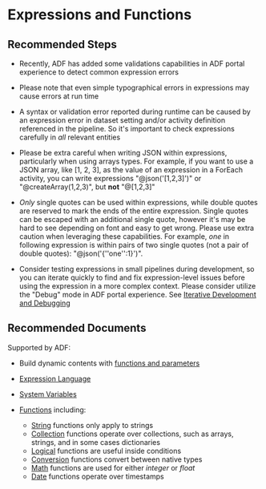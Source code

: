 <properties
	pageTitle="Use Expression and Functions to Build Dynamic Contents"
	description="Expressions and functions in Azure Data Factory"
	infoBubbleText=""
	authors="chez-charlie"
	ms.author="chez"
	articleId="283d9e5d-d00f-47df-8c3d-0db4deda2903"
	diagnosticScenario=""
	selfHelpType="generic"
	supportTopicIds="32629484"
	resourceTags=""
	productPesIds="15613"
	cloudEnvironments="public"
/>

# Expressions and Functions

## **Recommended Steps**

* Recently, ADF has added some validations capabilities in ADF portal experience to detect common expression errors <br>
* Please note that even simple typographical errors in expressions may cause errors at run time <br>
* A syntax or validation error reported during runtime can be caused by an expression error in dataset setting and/or activity definition referenced in the pipeline. So it's important to check expressions carefully in _all_ relevant entities <br>

* Please be extra careful when writing JSON within expressions, particularly when using arrays types. For example, if you want to use a JSON array, like [1, 2, 3], as the value of an expression in a ForEach activity, you can write expressions "@json('[1,2,3]')" or "@createArray(1,2,3)", but **not** "@[1,2,3]" <br>
* _Only_ single quotes can be used within expressions, while double quotes are reserved to mark the ends of the entire expression.  Single quotes can be escaped with an additional single quote, however it's may be hard to see depending on font and easy to get wrong. Please use extra caution when leveraging these capabilities.  For example, _one_ in following expression is within pairs of two single quotes (not a pair of double quotes): "@json('{''one'':1}')". <br>
* Consider testing expressions in small pipelines during development, so you can iterate quickly to find and fix expression-level issues before using the expression in a more complex context. Please consider utilize the "Debug" mode in ADF portal experience. See [Iterative Development and Debugging](https://docs.microsoft.com/azure/data-factory/iterative-development-debugging/) <br>


## **Recommended Documents**

Supported by ADF: <br>

* Build dynamic contents with [functions and parameters](https://docs.microsoft.com/azure/data-factory/author-visually#use-functions-and-parameters) <br>
* [Expression Language](https://docs.microsoft.com/azure/data-factory/control-flow-expression-language-functions) <br>
* [System Variables](https://docs.microsoft.com/azure/data-factory/control-flow-system-variables) <br>
* [Functions](https://docs.microsoft.com/azure/data-factory/control-flow-expression-language-functions#functions) including: <br>

  * [String](https://docs.microsoft.com/azure/data-factory/control-flow-expression-language-functions#string-functions) functions only apply to strings <br>
  * [Collection](https://docs.microsoft.com/azure/data-factory/control-flow-expression-language-functions#collection-functions) functions operate over collections, such as arrays, strings, and in some cases dictionaries <br>
  * [Logical](https://docs.microsoft.com/azure/data-factory/control-flow-expression-language-functions#logical-functions) functions are useful inside conditions <br>
  * [Conversion](https://docs.microsoft.com/azure/data-factory/control-flow-expression-language-functions#conversion-functions) functions convert between native types <br>
  * [Math](https://docs.microsoft.com/azure/data-factory/control-flow-expression-language-functions#math-functions) functions are used for either _integer_ or _float_ <br>
  * [Date](https://docs.microsoft.com/azure/data-factory/control-flow-expression-language-functions#date-functions) functions operate over timestamps <br>
